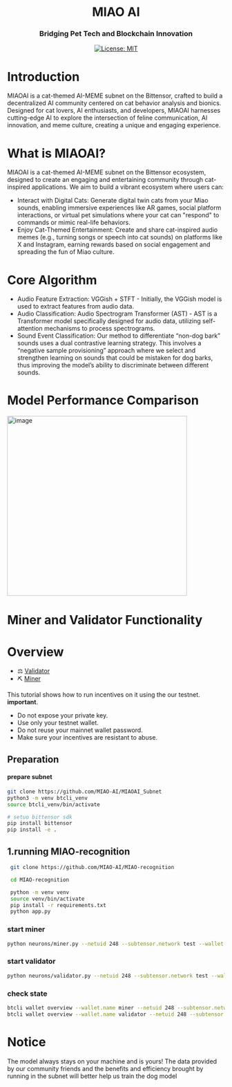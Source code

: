 
<div align="center">

# **MIAO AI** <!-- omit in toc -->

### Bridging Pet Tech and Blockchain Innovation <!-- omit in toc -->


[![License: MIT](https://img.shields.io/badge/License-MIT-yellow.svg)](https://opensource.org/licenses/MIT)

</div>

#  Introduction

MIAOAI is a cat-themed AI-MEME subnet on the Bittensor, crafted to build a decentralized AI community centered on cat behavior analysis and bionics. Designed for cat lovers, AI enthusiasts, and developers, MIAOAI harnesses cutting-edge AI to explore the intersection of feline communication, AI innovation, and meme culture, creating a unique and engaging experience.

# What is MIAOAI?
MIAOAI is a cat-themed AI-MEME subnet on the Bittensor ecosystem, designed to create an engaging and entertaining community through cat-inspired applications. We aim to build a vibrant ecosystem where users can:
-  Interact with Digital Cats: Generate digital twin cats from your Miao sounds, enabling immersive experiences like AR games, social platform interactions, or virtual pet simulations where your cat can "respond" to commands or mimic real-life behaviors.
-  Enjoy Cat-Themed Entertainment: Create and share cat-inspired audio memes (e.g., turning songs or speech into cat sounds) on platforms like X and Instagram, earning rewards based on social engagement and spreading the fun of Miao culture.

# Core Algorithm
- Audio Feature Extraction: VGGish + STFT - Initially, the VGGish model is used to extract features from audio data.
- Audio Classification: Audio Spectrogram Transformer (AST) - AST is a Transformer model specifically designed for audio data, utilizing self-attention mechanisms to process spectrograms.
- Sound Event Classification: Our method to differentiate “non-dog bark” sounds uses a dual contrastive learning strategy. This involves a “negative sample provisioning” approach where we select and strengthen learning on sounds that could be mistaken for dog barks, thus improving the model’s ability to discriminate between different sounds.

# Model Performance Comparison

<img width="416" alt="image" src="https://github.com/user-attachments/assets/a25d4cc0-bbca-4f74-b587-852a706e800e">

# Miner and Validator Functionality

# Overview
- ⚖️ [Validator](./docs/validator.md)
- ⛏️ [Miner](./docs/miner.md)

This tutorial shows how to  run incentives on it using the our testnet.
**important**.
- Do not expose your private key.
- Use only your testnet wallet.
- Do not reuse your mainnet wallet password.
- Make sure your incentives are resistant to abuse.

## Preparation
#### prepare subnet
```bash
git clone https://github.com/MIAO-AI/MIAOAI_Subnet
python3 -m venv btcli_venv
source btcli_venv/bin/activate

# setuo bittensor sdk
pip install bittensor
pip install -e .
```
##  1.running MIAO-recognition
```bash
 git clone https://github.com/MIAO-AI/MIAO-recognition

 cd MIAO-recognition

 python -m venv venv
 source venv/bin/activate
 pip install -r requirements.txt
 python app.py 
```

### start miner
```bash
python neurons/miner.py --netuid 248 --subtensor.network test --wallet.name miner --wallet.hotkey miner --logging.debug
```

### start validator
```bash
python neurons/validator.py --netuid 248 --subtensor.network test --wallet.name validator1 --wallet.hotkey validator1 --logging.debug 
```
### check state
```bash
btcli wallet overview --wallet.name miner --netuid 248 --subtensor.network test
btcli wallet overview --wallet.name validator --netuid 248 --subtensor.network test
```

# Notice
The model always stays on your machine and is yours!
The data provided by our community friends and the benefits and efficiency brought by running in the subnet will better help us train the dog model

